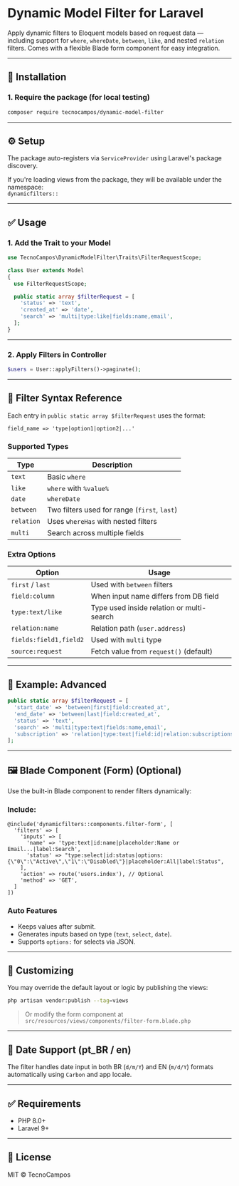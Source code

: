 # Dynamic Model Filter for Laravel

Apply dynamic filters to Eloquent models based on request data — including support for `where`, `whereDate`, `between`, `like`, and nested `relation` filters. Comes with a flexible Blade form component for easy integration.

---

## 🚀 Installation

### 1. Require the package (for local testing)

```bash
composer require tecnocampos/dynamic-model-filter
```

---

## ⚙️ Setup

The package auto-registers via `ServiceProvider` using Laravel's package discovery.

If you're loading views from the package, they will be available under the namespace:  
`dynamicfilters::`

---

## ✅ Usage

### 1. Add the Trait to your Model

```php
use TecnoCampos\DynamicModelFilter\Traits\FilterRequestScope;

class User extends Model
{
  use FilterRequestScope;

  public static array $filterRequest = [
    'status' => 'text',
    'created_at' => 'date',
    'search' => 'multi|type:like|fields:name,email',
  ];
}
```

---

### 2. Apply Filters in Controller

```php
$users = User::applyFilters()->paginate();
```

---

## 🧠 Filter Syntax Reference

Each entry in `public static array $filterRequest` uses the format:

```
field_name => 'type|option1|option2|...'
```

### Supported Types

| Type       | Description                                    |
|------------|------------------------------------------------|
| `text`     | Basic `where`                                  |
| `like`     | `where` with `%value%`                         |
| `date`     | `whereDate`                                    |
| `between`  | Two filters used for range (`first`, `last`)   |
| `relation` | Uses `whereHas` with nested filters            |
| `multi`    | Search across multiple fields                  |

### Extra Options

| Option            | Usage                                      |
|-------------------|--------------------------------------------|
| `first` / `last`  | Used with `between` filters                |
| `field:column`    | When input name differs from DB field      |
| `type:text/like`  | Type used inside relation or multi-search  |
| `relation:name`   | Relation path (`user.address`)             |
| `fields:field1,field2` | Used with `multi` type                |
| `source:request`  | Fetch value from `request()` (default)     |

---

## 🧩 Example: Advanced

```php
public static array $filterRequest = [
  'start_date' => 'between|first|field:created_at',
  'end_date' => 'between|last|field:created_at',
  'status' => 'text',
  'search' => 'multi|type:text|fields:name,email',
  'subscription' => 'relation|type:text|field:id|relation:subscriptions',
];
```

---

## 🖼 Blade Component (Form) (Optional)

Use the built-in Blade component to render filters dynamically:

### Include:

```blade
@include('dynamicfilters::components.filter-form', [
  'filters' => [
    'inputs' => [
      'name' => 'type:text|id:name|placeholder:Name or Email...|label:Search',
      'status' => "type:select|id:status|options:{\"0\":\"Active\",\"1\":\"Disabled\"}|placeholder:All|label:Status",
    ],
    'action' => route('users.index'), // Optional
    'method' => 'GET',
  ]
])
```

### Auto Features

- Keeps values after submit.
- Generates inputs based on type (`text`, `select`, `date`).
- Supports `options:` for selects via JSON.

---

## 🔧 Customizing

You may override the default layout or logic by publishing the views:

```bash
php artisan vendor:publish --tag=views
```

> Or modify the form component at `src/resources/views/components/filter-form.blade.php`

---

## 📅 Date Support (pt_BR / en)

The filter handles date input in both BR (`d/m/Y`) and EN (`m/d/Y`) formats automatically using `Carbon` and app locale.

---

## ✅ Requirements

- PHP 8.0+
- Laravel 9+

---

## 📖 License

MIT © TecnoCampos
```